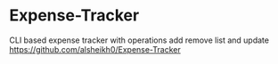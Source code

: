 # Expense-Tracker
CLI based expense tracker with operations add remove list and update
https://github.com/alsheikh0/Expense-Tracker
